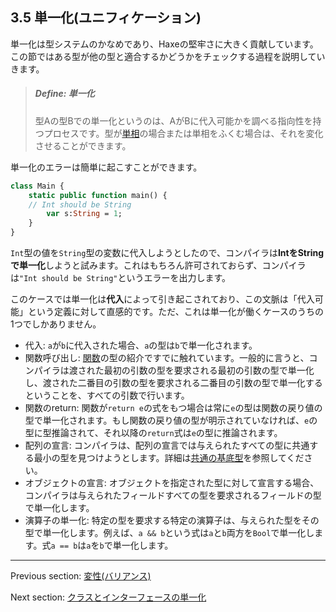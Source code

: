 ## 3.5 単一化(ユニフィケーション)

単一化は型システムのかなめであり、Haxeの堅牢さに大きく貢献しています。この節ではある型が他の型と適合するかどうかをチェックする過程を説明していきます。

> ##### Define: 単一化
>
> 型Aの型Bでの単一化というのは、AがBに代入可能かを調べる指向性を持つプロセスです。型が[単相](types-monomorph.md)の場合または単相をふくむ場合は、それを変化させることができます。

単一化のエラーは簡単に起こすことができます。

```haxe
class Main {
	static public function main() {
    // Int should be String
		var s:String = 1;
	}
}
```

`Int`型の値を`String`型の変数に代入しようとしたので、コンパイラは**IntをStringで単一化**しようと試みます。これはもちろん許可されておらず、コンパイラは`"Int should be String"`というエラーを出力します。

このケースでは単一化は**代入**によって引き起こされており、この文脈は「代入可能」という定義に対して直感的です。ただ、これは単一化が働くケースのうちの1つでしかありません。

* 代入: `a`が`b`に代入された場合、`a`の型は`b`で単一化されます。
* 関数呼び出し: [関数](types-function.md)の型の紹介ですでに触れています。一般的に言うと、コンパイラは渡された最初の引数の型を要求される最初の引数の型で単一化し、渡された二番目の引数の型を要求される二番目の引数の型で単一化するということを、すべての引数で行います。
* 関数のreturn: 関数が`return e`の式をもつ場合は常に`e`の型は関数の戻り値の型で単一化されます。もし関数の戻り値の型が明示されていなければ、`e`の型に型推論されて、それ以降の`return`式は`e`の型に推論されます。
* 配列の宣言: コンパイラは、配列の宣言では与えられたすべての型に共通する最小の型を見つけようとします。詳細は[共通の基底型](type-system-unification-common-base-type.md)を参照してください。
* オブジェクトの宣言: オブジェクトを指定された型に対して宣言する場合、コンパイラは与えられたフィールドすべての型を要求されるフィールドの型で単一化します。
* 演算子の単一化: 特定の型を要求する特定の演算子は、与えられた型をその型で単一化します。例えば、`a && b`という式は`a`と`b`両方を`Bool`で単一化します。式`a == b`は`a`を`b`で単一化します。

---

Previous section: [変性(バリアンス)](type-system-variance.md)

Next section: [クラスとインターフェースの単一化](type-system-unification-between-classes-and-interfaces.md)